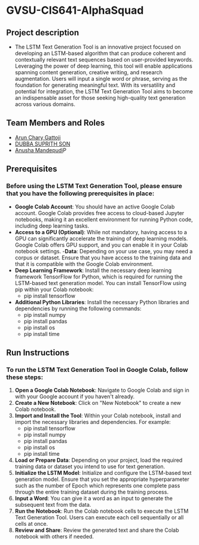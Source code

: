 # GVSU-CIS641-AlphaSquad 

## Project description

- The LSTM Text Generation Tool is an innovative project focused on developing an LSTM-based algorithm that can produce coherent and contextually relevant text sequences based on user-provided keywords. Leveraging the power of deep learning, this tool will enable applications spanning content generation, creative writing, and research augmentation. Users will input a single word or phrase, serving as the foundation for generating meaningful text. With its versatility and potential for integration, the LSTM Text Generation Tool aims to become an indispensable asset for those seeking high-quality text generation across various domains.

## Team Members and Roles

* [Arun Chary Gattoji](https://github.com/arunChary024/CIS641-HW2-Gattoji.git)
* [DUBBA SUPRITH SON](https://github.com/suprithson/CIS641-HW2-dubba.git)
* [Anusha Mandepudi](https://github.com/Anu8374/CIS641-HW2-Mandepudi.git)P

## Prerequisites

### Before using the LSTM Text Generation Tool, please ensure that you have the following prerequisites in place:

- **Google Colab Account**: You should have an active Google Colab account. Google Colab provides free access to cloud-based Jupyter notebooks, making it an excellent environment for running Python code, including deep learning tasks.
- **Access to a GPU (Optional)**: While not mandatory, having access to a GPU can significantly accelerate the training of deep learning models. Google Colab offers GPU support, and you can enable it in your Colab notebook settings.
-**Data**: Depending on your use case, you may need a corpus or dataset. Ensure that you have access to the training data and that it is compatible with the Google Colab environment.
- **Deep Learning Framework**: Install the necessary deep learning framework TensorFlow for Python, which is required for running the LSTM-based text generation model. You can install TensorFlow using pip within your Colab notebook:
	- pip install tensorflow
- **Additional Python Libraries**: Install the necessary Python libraries and dependencies by running the following commands:
	- pip install numpy
	- pip install pandas
	- pip install os
	- pip install time

## Run Instructions

### To run the LSTM Text Generation Tool in Google Colab, follow these steps:
1.	**Open a Google Colab Notebook**: Navigate to Google Colab and sign in with your Google account if you haven't already.
2.	**Create a New Notebook**: Click on "New Notebook" to create a new Colab notebook.
3.	**Import and Install the Tool**: Within your Colab notebook, install and import the necessary libraries and dependencies. For example:
      - pip install tensorflow
      - pip install numpy
      - pip install pandas
      - pip install os
      - pip install time
4.	**Load or Prepare Data**: Depending on your project, load the required training data or dataset you intend to use for text generation.
5.	**Initialize the LSTM Model**: Initialize and configure the LSTM-based text generation model. Ensure that you set the appropriate hyperparameter such as the number of Epoch which represents one complete pass         through the entire training dataset during the training process.
6.	**Input a Word**: You can give it a word as an input to generate the subsequent text from the data.
7.	**Run the Notebook**: Run the Colab notebook cells to execute the LSTM Text Generation Tool. Users can execute each cell sequentially or all cells at once.
8.	**Review and Share**: Review the generated text and share the Colab notebook with others if needed.



